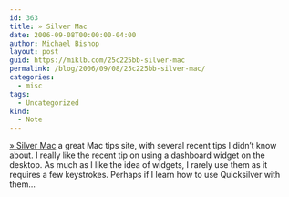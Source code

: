 ```yaml
---
id: 363
title: » Silver Mac
date: 2006-09-08T00:00:00-04:00
author: Michael Bishop
layout: post
guid: https://miklb.com/25c225bb-silver-mac
permalink: /blog/2006/09/08/25c225bb-silver-mac/
categories:
  - misc
tags:
  - Uncategorized
kind:
  - Note
---
```

<p><a href="http://www.silvermac.com/">» Silver Mac</a> a great Mac tips site, with several recent tips I didn’t know about.  I really like the recent tip on using a dashboard widget on the desktop.  As much as I like the idea of widgets, I rarely use them as it requires a few keystrokes.  Perhaps if I learn how to use Quicksilver with them…</p>